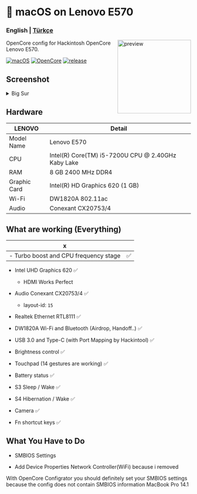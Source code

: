 <!-- omit in toc -->
#  macOS on Lenovo E570

<h3> 
    English |
    <a href="https://github.com/relaxewdy/Thinkpad-E570-Hackintosh-OpenCore/blob/main/README-tr.md">Türkçe</a>
</h3>

<img align="right" src="https://i.loli.net/2021/02/17/NSFk9yputKJ87jd.png" width="200px" alt="preview">

OpenCore config for Hackintosh OpenCore Lenovo E570.

[![macOS](https://img.shields.io/badge/macOS-11.2.3-orange)](https://www.apple.com/tr/macos/big-sur/)
[![OpenCore](https://img.shields.io/badge/OpenCore-0.6.7-9cf)](https://github.com/acidanthera/OpenCorePkg)
[![release](https://img.shields.io/badge/download-lastest%20version-blue.svg)](https://github.com/relaxewdy/Thinkpad-E570-Hackintosh-OpenCore/releases/tag/relaxewdy)

## Screenshot
<details>
<summary>Big Sur</summary>

![](https://i.loli.net/2021/02/17/svA1zWm6CrGBDu3.png)

</details>

<!-- omit in toc -->
## Hardware

| **LENOVO** | Detail                                                  |
| ------------------- | ------------------------------------------- |
| Model Name      | Lenovo E570      |
| CPU              | Intel(R) Core(TM) i5-7200U CPU @ 2.40GHz Kaby Lake             |
| RAM           | 8 GB 2400 MHz DDR4    |
| Graphic Card | Intel(R) HD Graphics 620 (1 GB)                     |
| Wi-Fi             | DW1820A 802.11ac |
| Audio       | Conexant CX20753/4                       |


## What are working (Everything)

| **x**     |                                    |
| ----------------------------------- | -------- |
| - Turbo boost and CPU frequency stage |  ✅  |

- Intel UHD Graphics 620 ✅ 
  - HDMI Works Perfect 

- Audio Conexant CX20753/4 ✅ 
  - layout-id: `15`

- Realtek Ethernet RTL8111 ✅ 

- DW1820A Wi-Fi and Bluetooth (Airdrop, Handoff..) ✅ 

- USB 3.0 and Type-C (with Port Mapping by Hackintool) ✅ 

- Brightness control ✅ 

- Touchpad (14 gestures are working) ✅ 

- Battery status ✅ 

- S3 Sleep / Wake ✅ 

- S4 Hibernation / Wake ✅ 

- Camera ✅ 

- Fn shortcut keys ✅ 

## What You Have to Do

- SMBIOS Settings

- Add Device Properties Network Controller(WiFi) because i removed

 
With OpenCore Configrator you should definitely set your SMBIOS settings because the config does not contain SMBIOS information MacBook Pro 14.1
